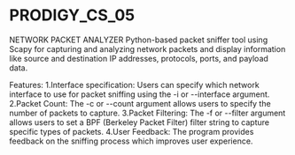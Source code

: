# PRODIGY_CS_05
NETWORK PACKET ANALYZER
Python-based packet sniffer tool using Scapy for capturing and analyzing network packets and display
information like source and destination IP addresses, protocols, ports, and payload data. 

Features:
1.Interface specification: Users can specify which network interface to use for packet
sniffing using the -i or --interface argument. 
2.Packet Count: The -c or --count argument allows users to specify the number of packets 
to capture.
3.Packet Filtering: The -f or --filter argument allows users to set a BPF (Berkeley Packet
Filter) filter string to capture specific types of packets.
4.User Feedback: The program provides feedback on the sniffing process which improves user experience.
